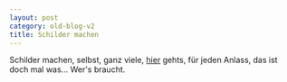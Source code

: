```yaml
---
layout: post
category: old-blog-v2
title: Schilder machen
---
```


Schilder machen, selbst, ganz viele, [hier](http://laer.nu/captions/) gehts, für jeden Anlass, das ist doch mal was... Wer's braucht.